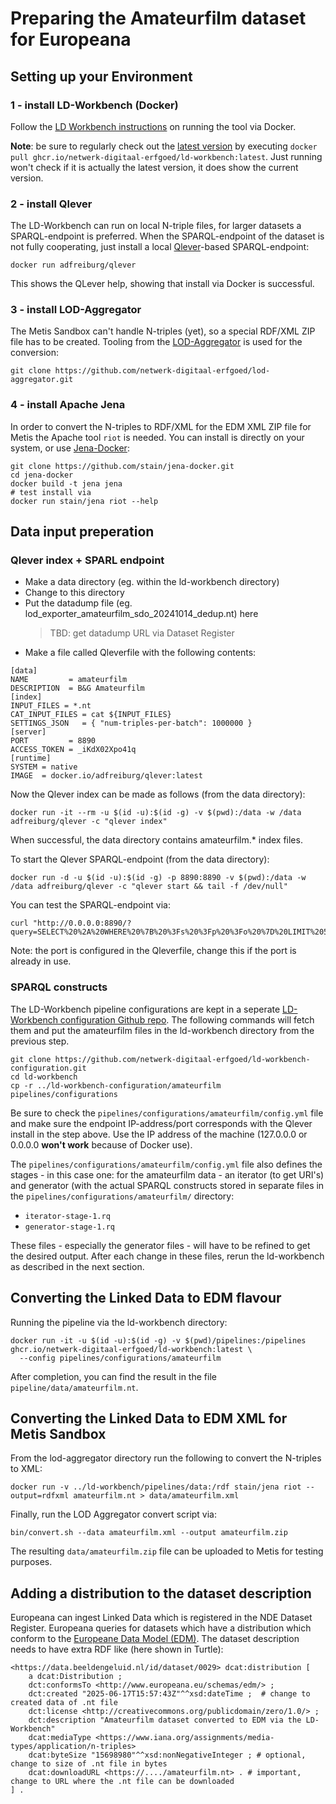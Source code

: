 # Preparing the Amateurfilm dataset for Europeana 

## Setting up your Environment

### 1 - install LD-Workbench (Docker)

Follow the [LD Workbench instructions](https://github.com/netwerk-digitaal-erfgoed/ld-workbench?tab=readme-ov-file#docker)
on running the tool via Docker. 

**Note**: be sure to regularly check out the [latest version](https://github.com/netwerk-digitaal-erfgoed/ld-workbench/pkgs/container/ld-workbench) by executing `docker pull ghcr.io/netwerk-digitaal-erfgoed/ld-workbench:latest`. Just running won't check if it is actually the latest version, it does show the current version.

### 2 - install Qlever 
The LD-Workbench can run on local N-triple files, for larger datasets a SPARQL-endpoint is preferred. When the SPARQL-endpoint of the dataset is not fully cooperating, just install a local [Qlever](https://github.com/ad-freiburg/qlever/)-based SPARQL-endpoint:
```
docker run adfreiburg/qlever
```
This shows the QLever help, showing that install via Docker is successful.

### 3 - install LOD-Aggregator 
The Metis Sandbox can't handle N-triples (yet), so a special RDF/XML ZIP file has to be created. Tooling from the [LOD-Aggregator](https://github.com/netwerk-digitaal-erfgoed/lod-aggregator) is used for the conversion:
```
git clone https://github.com/netwerk-digitaal-erfgoed/lod-aggregator.git
```
### 4 - install Apache Jena
In order to convert the N-triples to RDF/XML for the EDM XML ZIP file for Metis the Apache tool `riot` is needed. You can install is directly on your system, or use [Jena-Docker](https://github.com/stain/jena-docker):
```
git clone https://github.com/stain/jena-docker.git
cd jena-docker
docker build -t jena jena
# test install via
docker run stain/jena riot --help
```

## Data input preperation

### Qlever index + SPARL endpoint

- Make a data directory (eg. within the ld-workbench directory)
- Change to this directory
- Put the datadump file (eg. lod_exporter_amateurfilm_sdo_20241014_dedup.nt) here
  > TBD: get datadump URL via Dataset Register
- Make a file called Qleverfile with the following contents:
```
[data]
NAME         = amateurfilm
DESCRIPTION  = B&G Amateurfilm
[index]
INPUT_FILES = *.nt
CAT_INPUT_FILES = cat ${INPUT_FILES}
SETTINGS_JSON   = { "num-triples-per-batch": 1000000 }
[server]
PORT         = 8890
ACCESS_TOKEN = _iKdX02Xpo41q
[runtime]
SYSTEM = native
IMAGE  = docker.io/adfreiburg/qlever:latest
```
Now the Qlever index can be made as follows (from the data directory):
```
docker run -it --rm -u $(id -u):$(id -g) -v $(pwd):/data -w /data adfreiburg/qlever -c "qlever index"
```
When successful, the data directory contains amateurfilm.* index files.

To start the Qlever SPARQL-endpoint (from the data directory):
```
docker run -d -u $(id -u):$(id -g) -p 8890:8890 -v $(pwd):/data -w /data adfreiburg/qlever -c "qlever start && tail -f /dev/null"
```
You can test the SPARQL-endpoint via:
```
curl "http://0.0.0.0:8890/?query=SELECT%20%2A%20WHERE%20%7B%20%3Fs%20%3Fp%20%3Fo%20%7D%20LIMIT%205"
```
Note: the port is configured in the Qleverfile, change this if the port is already in use.

### SPARQL constructs

The LD-Workbench pipeline configurations are kept in a seperate [LD-Workbench configuration Github repo](https://github.com/netwerk-digitaal-erfgoed/ld-workbench-configuration). 
The following commands will fetch them and put the amateurfilm files in the ld-workbench directory from the previous step.
```
git clone https://github.com/netwerk-digitaal-erfgoed/ld-workbench-configuration.git
cd ld-workbench
cp -r ../ld-workbench-configuration/amateurfilm pipelines/configurations
```
Be sure to check the `pipelines/configurations/amateurfilm/config.yml` file and make sure the endpoint IP-address/port corresponds with the Qlever install in the step above. Use the IP address of the machine (127.0.0.0 or 0.0.0.0 **won't work** because of Docker use).

The `pipelines/configurations/amateurfilm/config.yml` file also defines the stages - in this case one: for the amateurfilm data - an iterator (to get URI's) and generator (with the actual SPARQL constructs stored in separate files in the `pipelines/configurations/amateurfilm/` directory:
- `iterator-stage-1.rq`
- `generator-stage-1.rq`

These files - especially the generator files - will have to be refined to get the desired output. After each change in these files, rerun the ld-workbench as described in the next section.

## Converting the Linked Data to EDM flavour

Running the pipeline via the ld-workbench directory:
```
docker run -it -u $(id -u):$(id -g) -v $(pwd)/pipelines:/pipelines ghcr.io/netwerk-digitaal-erfgoed/ld-workbench:latest \
  --config pipelines/configurations/amateurfilm
```
After completion, you can find the result in the file `pipeline/data/amateurfilm.nt`.

## Converting the Linked Data to EDM XML for Metis Sandbox

From the lod-aggregator directory run the following to convert the N-triples to XML:
```
docker run -v ../ld-workbench/pipelines/data:/rdf stain/jena riot --output=rdfxml amateurfilm.nt > data/amateurfilm.xml
```
Finally, run the LOD Aggregator convert script via:
```
bin/convert.sh --data amateurfilm.xml --output amateurfilm.zip
```
The resulting `data/amateurfilm.zip` file can be uploaded to Metis for testing purposes.

## Adding a distribution to the dataset description

Europeana can ingest Linked Data which is registered in the NDE Dataset Register. Europeana queries for datasets which have a distribution which conform to the [Europeane Data Model (EDM)](http://www.europeana.eu/schemas/edm/). The dataset description needs to have extra RDF like (here shown in Turtle):
```
<https://data.beeldengeluid.nl/id/dataset/0029> dcat:distribution [
	a dcat:Distribution ;
	dct:conformsTo <http://www.europeana.eu/schemas/edm/> ;
	dct:created "2025-06-17T15:57:43Z"^^xsd:dateTime ;  # change to created data of .nt file
	dct:license <http://creativecommons.org/publicdomain/zero/1.0/> ;
	dct:description "Amateurfilm dataset converted to EDM via the LD-Workbench"
	dcat:mediaType <https://www.iana.org/assignments/media-types/application/n-triples> 
	dcat:byteSize "15698980"^^xsd:nonNegativeInteger ; # optional, change to size of .nt file in bytes
	dcat:downloadURL <https://..../amateurfilm.nt> . # important, change to URL where the .nt file can be downloaded
] .
```
